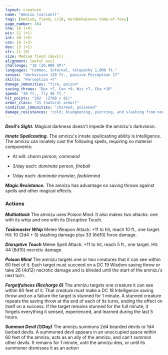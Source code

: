 ```yaml
---
layout: creature
name: "Amnizu (variant)"
tags: [medium, fiend, cr18, mordenkainens-tome-of-foes]
page_number: 164
cha: 18 (+4)
wis: 12 (+1)
int: 20 (+5)
con: 16 (+3)
dex: 13 (+1)
str: 11 (0)
size: Medium fiend (devil)
alignment: lawful evil
challenge: "18 (20,000 XP)"
languages: "Common, Infernal, telepathy 1,000 ft."
senses: "darkvision 120 ft., passive Perception 17"
skills: "Perception +7"
damage_immunities: "fire, poison"
saving_throws: "Dex +7, Con +9, Wis +7, Cha +10"
speed: "30 ft., fly 40 ft."
hit_points: "202  (27d8 + 81)"
armor_class: "21 (natural armor)"
condition_immunities: "charmed, poisoned"
damage_resistances: "cold; bludgeoning, piercing, and slashing from nonmagical attacks that aren't silvered"
---
```


***Devil's Sight.*** Magical darkness doesn't impede the amnizu's darkvision.

***Innate Spellcasting.*** The amnizu's innate spellcasting ability is Intelligence. The amnizu can innately cast the following spells, requiring no material components:

* At will: <i>charm person, command</i>

* 3/day each: <i>dominate person, fireball</i>

* 1/day each: <i>dominate monster, feeblemind</i>

***Magic Resistance.*** The amnizu has advantage on saving throws against spells and other magical effects.

### Actions

***Multiattack*** The amnizu uses Poison Mind. It also makes two attacks: one with its whip and one with its Disruptive Touch.

***Taskmaster Whip*** Melee Weapon Attack: +11 to hit, reach 10 ft., one target. Hit: 10 (2d4 + 5) slashing damage plus 33 (6d10) force damage.

***Disruptive Touch*** Melee Spell Attack: +11 to hit, reach 5 ft., one target. Hit: 44 (8d10) necrotic damage.

***Poison Mind*** The amnizu targets one or two creatures that it can see within 60 feet of it. Each target must succeed on a DC 19 Wisdom saving throw or take 26 (4d12) necrotic damage and is blinded until the start of the amnizu's next turn.

***Forgetfulness (Recharge 6)*** The amnizu targets one creature it can see within 60 feet of it. That creature must make a DC 18 Intelligence saving throw and on a failure the target is stunned for 1 minute. A stunned creature repeats the saving throw at the end of each of its turns, ending the effect on itself on a success. If the target remains stunned for the full minute, it forgets everything it sensed, experienced, and learned during the last 5 hours.

***Summon Devil (1/Day)*** The amnizu summons 2d4 bearded devils or 1d4 barbed devils. A summoned devil appears in an unoccupied space within 60 feet of the amnizu, acts as an ally of the amnizu, and can't summon other devils. It remains for 1 minute, until the amnizu dies, or until its summoner dismisses it as an action
